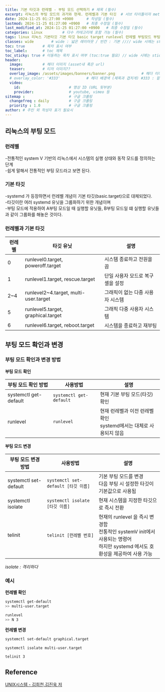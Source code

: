 ```yaml
---
title: 기본 타깃과 런레벨 - 부팅 모드 선택하기 # 제목 (필수)
excerpt: 리눅스의 부팅 모드의 과거와 현재. 런레벨과 기본 타깃  # 서브 타이틀이자 meta description (필수)
date: 2024-11-25 01:27:00 +0900      # 작성일 (필수)
lastmod: 2024-11-25 01:27:00 +0900   # 최종 수정일 (필수)
last_modified_at: 2024-11-25 01:27:00 +0900   # 최종 수정일 (필수)
categories: Linux         # 다수 카테고리에 포함 가능 (필수)
tags: linux 리눅스 기본타깃 기본 타깃 basic target runlevel 런레벨 부팅모드 부팅 모드                     # 태그 복수개 가능 (필수)
classes: wide        # wide : 넓은 레이아웃 / 빈칸 : 기본 //// wide 시에는 sticky toc 불가
toc: true        # 목차 표시 여부
toc_label:       # toc 제목
toc_sticky: true # 이동하는 목차 표시 여부 (toc:true 필요) // wide 시에는 sticky toc 불가
header: 
  image:         # 헤더 이미지 (asset내 혹은 url)
  teaser:        # 티저 이미지??
  overlay_image: /assets/images/banners/banner.png            # 헤더 이미지 (제목과 겹치게)
  # overlay_color: '#333'            # 헤더 배경색 (제목과 겹치게) #333 : 짙은 회색 (필수)
  video:
    id:                      # 영상 ID (URL 뒷부분)
    provider:                # youtube, vimeo 등
sitemap :                    # 구글 크롤링
  changefreq : daily         # 구글 크롤링
  priority : 1.0             # 구글 크롤링
author: # 주인 외 작성자 표기 필요시
---
```

<!--postNo: 20241125_001-->


## 리눅스의 부팅 모드  

### 런레벨  

-전통적인 system V 기반의 리눅스에서 시스템의 실행 상태와 동작 모드를 정의하는 단계  
-쉽게 말해서 전통적인 부팅 모드라고 보면 된다.  

### 기본 타깃  

-systemd 가 등장하면서 런레벨 개념이 기본 타깃(basic.target)으로 대체되었다.  
-타깃이란 여러 systemd 유닛을 그룹화하기 위한 개념이며  
-부팅 모드에 적용하여 A부팅 모드일 때 실행할 유닛들, B부팅 모드일 떄 실행할 유닛들 과 같이 그룹화를 해놓은 것이다.  

### 런레벨과 기본 타깃  

|런레벨|타깃 유닛|설명|
|---|---|---|
|0|runlevel0.target, poweroff.target|시스템 종료하고 전원을 끔|
|1|runlevel1.target, rescue.target|단일 사용자 모드로 복구 셸을 설정|
|2~4|runlevel2~4.target, multi-user.target|그래픽이 없는 다중 사용자 시스템|
|5|runlevel5.target, graphical.target|그래픽 다중 사용자 시스템|
|6|runlevel6.target, reboot.target|시스템을 종료하고 재부팅|


## 부팅 모드 확인과 변경  

### 부팅 모드 확인과 변경 방법  

**부팅 모드 확인**

|부팅 모드 확인 방법|사용방법|설명|
|---|---|---|
|systemctl get-default|`systemctl get-default`|현재 기본 부팅 모드(타깃) 확인|
|runlevel|`runlevel`|현재 런레벨과 이전 런레벨 확인<br>systemd에서는 대체로 사용되지 않음|

**부팅 모드 변경**

|부팅 모드 변경 방법|사용방법|설명|
|---|---|---|
|systemctl set-default|`systemctl set-default [타깃 이름]`|기본 부팅 모드를 변경<br>다음 부팅 시 설정한 타깃이 기본값으로 사용됨|
|systemctl isolate|`systemctl isolate [타깃 이름]`|현재 시스템을 지정한 타깃으로 즉시 전환|
|telinit|`telinit [런레벨 번호]`|현재의 runlevel 을 즉시 변경함<br>전통적인 systemV init에서 사용되는 명령어<br>하지만 systemd 에서도 호환성을 제공하여 사용 가능|

<i>isolate : 격리하다</i>

### 예시  

**런레벨 확인**  

```bash
systemctl get-default
>> multi-user.target

runlevel
>> N 3
```

**런레벨 변경**  

```bash
systemctl set-default graphical.target

systemctl isolate multi-user.target

telinit 3
```


## Reference  

[UNIX시스템 - 김희천,김진욱 저 ](https://search.shopping.naver.com/book/catalog/41474371650)  
